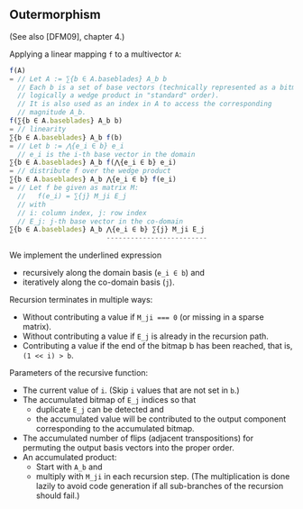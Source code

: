 Outermorphism
-------------

(See also [DFM09], chapter 4.)

Applying a linear mapping `f` to a multivector `A`:

```js
f(A)
= // Let A := ∑{b ∈ A.baseblades} A_b b
  // Each b is a set of base vectors (technically represented as a bitmap,
  // logically a wedge product in "standard" order).
  // It is also used as an index in A to access the corresponding
  // magnitude A_b.
f(∑{b ∈ A.baseblades} A_b b)
= // linearity
∑{b ∈ A.baseblades} A_b f(b)
= // Let b := ⋀{e_i ∈ b} e_i
  // e_i is the i-th base vector in the domain
∑{b ∈ A.baseblades} A_b f(⋀{e_i ∈ b} e_i)
= // distribute f over the wedge product
∑{b ∈ A.baseblades} A_b ⋀{e_i ∈ b} f(e_i)
= // Let f be given as matrix M:
  //   f(e_i) = ∑{j} M_ji E_j
  // with
  // i: column index, j: row index
  // E_j: j-th base vector in the co-domain
∑{b ∈ A.baseblades} A_b ⋀{e_i ∈ b} ∑{j} M_ji E_j
                        -------------------------
```

We implement the underlined expression
- recursively along the domain basis (`e_i ∈ b`) and
- iteratively along the co-domain basis (`j`).

Recursion terminates in multiple ways:
- Without contributing a value if `M_ji === 0` (or missing in a sparse matrix).
- Without contributing a value if `E_j` is already in the recursion path.
- Contributing a value if the end of the bitmap b has been reached,
  that is, `(1 << i) > b`.

Parameters of the recursive function:
- The current value of `i`.  (Skip `i` values that are not set in `b`.)
- The accumulated bitmap of `E_j` indices so that
  - duplicate `E_j` can be detected and
  - the accumulated value will be contributed to the output component
    corresponding to the accumulated bitmap.
- The accumulated number of flips (adjacent transpositions)
  for permuting the output basis vectors into the proper order.
- An accumulated product:
  - Start with `A_b` and
  - multiply with `M_ji` in each recursion step.
    (The multiplication is done lazily to avoid code generation if all
    sub-branches of the recursion should fail.)
